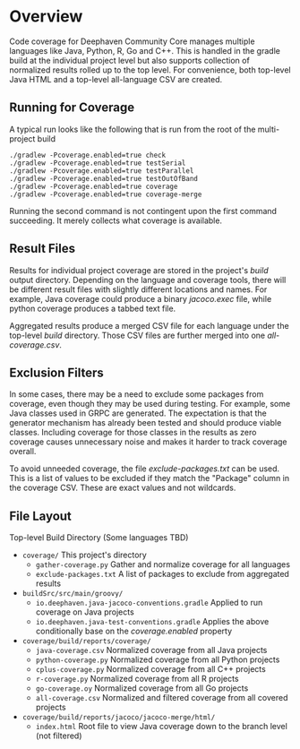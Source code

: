 # Overview

Code coverage for Deephaven Community Core manages multiple languages like Java, Python, R, Go and C++. This is handled in the gradle build at the individual project level but also supports collection of normalized results rolled up to the top level. For convenience, both top-level Java HTML and a top-level all-language CSV are created.

## Running for Coverage

A typical run looks like the following that is run from the root of the multi-project build
```
./gradlew -Pcoverage.enabled=true check
./gradlew -Pcoverage.enabled=true testSerial
./gradlew -Pcoverage.enabled=true testParallel
./gradlew -Pcoverage.enabled=true testOutOfBand
./gradlew -Pcoverage.enabled=true coverage
./gradlew -Pcoverage.enabled=true coverage-merge
```
Running the second command is not contingent upon the first command succeeding. It merely collects what coverage is available.

## Result Files

Results for individual project coverage are stored in the project's _build_ output directory. Depending on the language and coverage tools, there will be different result files with slightly different locations and names. For example, Java coverage could produce a binary _jacoco.exec_ file, while python coverage produces a tabbed text file.

Aggregated results produce a merged CSV file for each language under the top-level _build_ directory. Those CSV files are further merged into one _all-coverage.csv_.

## Exclusion Filters

In some cases, there may be a need to exclude some packages from coverage, even though they may be used during testing. For example, some Java classes used in GRPC are generated. The expectation is that the generator mechanism has already been tested and should produce viable classes. Including coverage for those classes in the results as zero coverage causes unnecessary noise and makes it harder to track coverage overall.

To avoid unneeded coverage, the file _exclude-packages.txt_ can be used. This is a list of values to be excluded if they match the "Package" column in the coverage CSV. These are exact values and not wildcards.

## File Layout

Top-level Build Directory (Some languages TBD)
- `coverage/` This project's directory
  - `gather-coverage.py` Gather and normalize coverage for all languages
  - `exclude-packages.txt` A list of packages to exclude from aggregated results
- `buildSrc/src/main/groovy/`
  - `io.deephaven.java-jacoco-conventions.gradle` Applied to run coverage on Java projects
  - `io.deephaven.java-test-conventions.gradle` Applies the above conditionally base on the _coverage.enabled_ property
- `coverage/build/reports/coverage/`
  - `java-coverage.csv` Normalized coverage from all Java projects
  - `python-coverage.py` Normalized coverage from all Python projects
  - `cplus-coverage.py` Normalized coverage from all C++ projects
  - `r-coverage.py` Normalized coverage from all R projects
  - `go-coverage.oy` Normalized coverage from all Go projects
  - `all-coverage.csv` Normalized and filtered coverage from all covered projects
- `coverage/build/reports/jacoco/jacoco-merge/html/`
  - `index.html` Root file to view Java coverage down to the branch level (not filtered)
